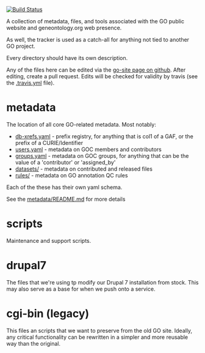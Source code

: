 [![Build Status](https://github.com/geneontology/go-site/workflows/CI/badge.svg)](https://github.com/geneontology/go-site/actions?query=workflow%3ACI)

A collection of metadata, files, and tools associated with the GO public
website and geneontology.org web presence.

As well, the tracker is used as a catch-all for anything not tied to another GO project.

Every directory should have its own description.

Any of the files here can be edited via the [go-site page on github](https://github.com/geneontology/go-site/). After editing, create a pull request. Edits will be checked for validity by travis (see the [.travis.yml](.travis.yml) file).

# metadata

The location of all core GO-related metadata. Most notably:

 - [db-xrefs.yaml](metadata/db-xrefs.yaml) - prefix registry, for anything that is col1 of a GAF, or the prefix of a CURIE/Identifier
 - [users.yaml](metadata/users.yaml) - metadata on GOC members and contributors
 - [groups.yaml](metadata/groups.yaml) - metadata on GOC groups, for anything that can be the value of a 'contributor' or 'assigned_by'
 - [datasets/](metadata/datasets/) - metadata on contributed and released files
 - [rules/](metadata/rules/) - metadata on GO annotation QC rules

Each of the these has their own yaml schema.

See the [metadata/README.md](metadata/README.md) for more details

# scripts

  Maintenance and support scripts.

# drupal7

  The files that we're using tp modify our Drupal 7 installation from
  stock. This may also serve as a base for when we push onto a
  service.

# cgi-bin (legacy)

  This files an scripts that we want to preserve from the old GO site.
  Ideally, any critical functionality can be rewritten in a simpler
  and more reusable way than the original.
